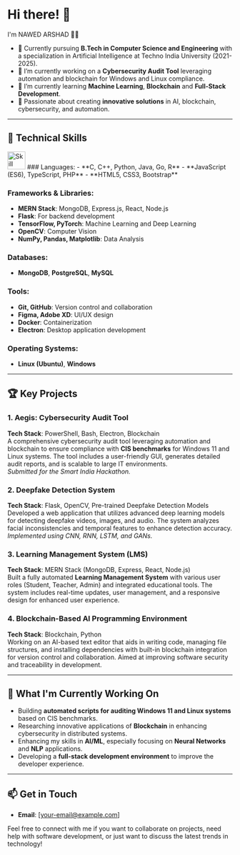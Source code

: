 # Hi there! 👋

I'm NAWED ARSHAD 👨‍💻

- 💼 Currently pursuing **B.Tech in Computer Science and Engineering** with a specialization in Artificial Intelligence at Techno India University (2021-2025).
- 🔭 I’m currently working on a **Cybersecurity Audit Tool** leveraging automation and blockchain for Windows and Linux compliance.
- 🌱 I’m currently learning **Machine Learning**, **Blockchain** and **Full-Stack Development**.
- 🚀 Passionate about creating **innovative solutions** in AI, blockchain, cybersecurity, and automation.

---

## 🔧 Technical Skills

<img src="https://th.bing.com/th/id/OIP.n9WsqgGjuAd84J1w4QhiuwHaGn?rs=1&pid=ImgDetMain" alt="Skill" width="40" height="40"/>
### Languages:
- **C, C++, Python, Java, Go, R**
- **JavaScript (ES6), TypeScript, PHP**
- **HTML5, CSS3, Bootstrap**

### Frameworks & Libraries:
- **MERN Stack**: MongoDB, Express.js, React, Node.js
- **Flask**: For backend development
- **TensorFlow, PyTorch**: Machine Learning and Deep Learning
- **OpenCV**: Computer Vision
- **NumPy, Pandas, Matplotlib**: Data Analysis

### Databases:
- **MongoDB**, **PostgreSQL**, **MySQL**

### Tools:
- **Git, GitHub**: Version control and collaboration
- **Figma, Adobe XD**: UI/UX design
- **Docker**: Containerization
- **Electron**: Desktop application development

### Operating Systems:
- **Linux (Ubuntu)**, **Windows**

---

## 🏆 Key Projects

### 1. **Aegis: Cybersecurity Audit Tool**
**Tech Stack**: PowerShell, Bash, Electron, Blockchain  
A comprehensive cybersecurity audit tool leveraging automation and blockchain to ensure compliance with **CIS benchmarks** for Windows 11 and Linux systems. The tool includes a user-friendly GUI, generates detailed audit reports, and is scalable to large IT environments.  
*Submitted for the Smart India Hackathon.*

### 2. **Deepfake Detection System**
**Tech Stack**: Flask, OpenCV, Pre-trained Deepfake Detection Models  
Developed a web application that utilizes advanced deep learning models for detecting deepfake videos, images, and audio. The system analyzes facial inconsistencies and temporal features to enhance detection accuracy.  
*Implemented using CNN, RNN, LSTM, and GANs.*

### 3. **Learning Management System (LMS)**
**Tech Stack**: MERN Stack (MongoDB, Express, React, Node.js)  
Built a fully automated **Learning Management System** with various user roles (Student, Teacher, Admin) and integrated educational tools. The system includes real-time updates, user management, and a responsive design for enhanced user experience.

### 4. **Blockchain-Based AI Programming Environment**
**Tech Stack**: Blockchain, Python  
Working on an AI-based text editor that aids in writing code, managing file structures, and installing dependencies with built-in blockchain integration for version control and collaboration. Aimed at improving software security and traceability in development.

---

## 🚀 What I'm Currently Working On
- Building **automated scripts for auditing Windows 11 and Linux systems** based on CIS benchmarks.
- Researching innovative applications of **Blockchain** in enhancing cybersecurity in distributed systems.
- Enhancing my skills in **AI/ML**, especially focusing on **Neural Networks** and **NLP** applications.
- Developing a **full-stack development environment** to improve the developer experience.

---

## 📫 Get in Touch
- **Email**: [your-email@example.com]

Feel free to connect with me if you want to collaborate on projects, need help with software development, or just want to discuss the latest trends in technology!
